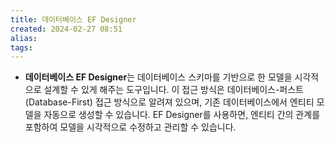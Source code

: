 ```yaml
---
title: 데이터베이스 EF Designer
created: 2024-02-27 08:51
alias:
tags:
---
```

- **데이터베이스 EF Designer**는 데이터베이스 스키마를 기반으로 한 모델을 시각적으로 설계할 수 있게 해주는 도구입니다. 이 접근 방식은 데이터베이스-퍼스트(Database-First) 접근 방식으로 알려져 있으며, 기존 데이터베이스에서 엔티티 모델을 자동으로 생성할 수 있습니다. EF Designer를 사용하면, 엔티티 간의 관계를 포함하여 모델을 시각적으로 수정하고 관리할 수 있습니다.


